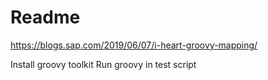 # Readme

https://blogs.sap.com/2019/06/07/i-heart-groovy-mapping/

Install groovy toolkit
Run groovy in test script